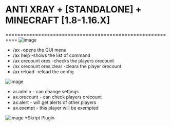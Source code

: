# ANTI XRAY + [STANDALONE] + MINECRAFT [1.8-1.16.X]
==========================================================
![image](https://user-images.githubusercontent.com/65026164/103096305-90b02b00-4629-11eb-8fe0-2b3797b56106.png)
+ /ax -opens the GUI menu
+ /ax help -shows the list of command
+ /ax orecount ores <player> -checks the players orecount
+ /ax orecount ores clear <player> -cleara the player orecount
+ /ax reload -reload the config

![image](https://user-images.githubusercontent.com/65026164/103096354-ab829f80-4629-11eb-9035-c1cbee6dd2dc.png)

- ar.admin  - can change settings
- ax.orecount - can check players orecount
- ax.alert - will get alerts of other players
- ax.exempt - this player will be exempted

![image](https://user-images.githubusercontent.com/65026164/103096385-c3f2ba00-4629-11eb-8149-35ffd7705991.png)
+Skript Plugin
